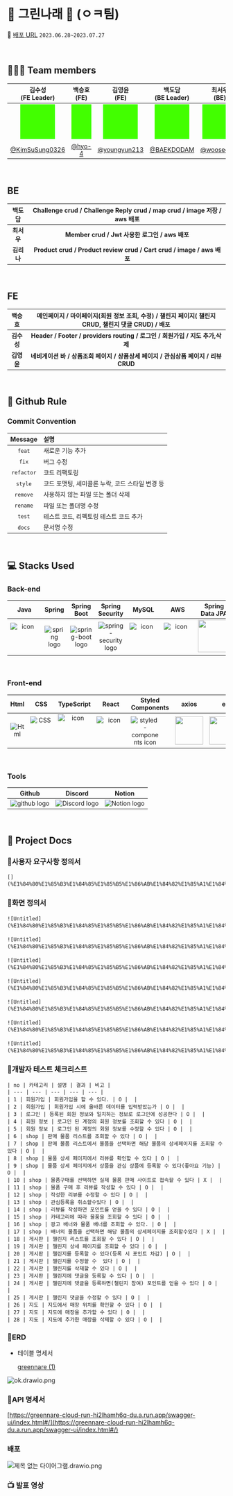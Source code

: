 # 🌱 그린나래 🌱 (ㅇㅋ팀)

🔖 [배포 URL](https://codestates-seb.github.io/seb44_main_026/) `2023.06.28~2023.07.27`


</br>

## 🧑‍🤝‍🧑 Team members
| 김수성<br>(FE Leader) | 백승효<br>(FE) | 김영윤<br>(FE) | 백도담<br>(BE Leader) | 최서우<br>(BE) | 김리나<br>(BE) |
|:--------:| :--------: | :--------: | :--------: | :--------: |  :--------: |
| <img src="img/green.png" alt="김수성" width="80" height="80">| <img src="img/green.png" alt="백승효" width="80" height="80"> |<img src="img/green.png" alt="김영윤" width="80" height="80"> | <img src="img/green.png" alt="백도담" width="80" height="80"> | <img src="img/green.png" alt="최서우" width="80" height="80"> |<img src="img/green.png" alt="김리나" width="80" height="80"> |
|[@KimSuSung0326](https://github.com/KimSuSung0326) | [@hyo-4](https://github.com/hyo-4) | [@youngyun213](https://github.com/youngyun213) |  [@BAEKDODAM](https://github.com/BAEKDODAM)  |[@wooseoboy](https://github.com/wooseoboy)  | [@LinaKK](https://github.com/LinaKK) |


</br>

## BE

| 백도담 | Challenge crud / Challenge Reply crud / map crud / image 저장 / aws 배포 |
|:--------:| :--------: |
| **최서우** | **Member crud / Jwt 사용한 로그인 / aws 배포** |
| **김리나** | **Product crud / Product review crud / Cart crud / image / aws 배포** |

</br>

## FE

| 백승효 | 메인페이지 / 마이페이지(회원 정보 조회, 수정) / 챌린지 페이지( 챌린지 CRUD, 챌린지 댓글 CRUD) / 배포 |
|:--------:| :--------: |
| **김수성** |  **Header / Footer / providers routing / 로그인 / 회원가입 / 지도 추가,삭제** |
| **김영윤** | **네비게이션 바 / 상품조회 페이지 / 상품상세 페이지 / 관심상품 페이지 /  리뷰 CRUD**  |

</br>


## 🔗 Github Rule

### Commit Convention

|  Message   | 설명                                                  |
| :--------: | :---------------------------------------------------- |
| `feat` | 새로운 기능 추가 |
| `fix` | 버그 수정 |
| `refactor` | 코드 리팩토링 |
| `style` | 코드 포맷팅, 세미콜론 누락, 코드 스타일 변경 등 |
| `remove` | 사용하지 않는 파일 또는 폴더 삭제 |
| `rename` | 파일 또는 폴더명 수정 |
| `test` | 테스트 코드, 리펙토링 테스트 코드 추가 |
| `docs` | 문서명 수정 |


</br>

## 💻 Stacks Used
### Back-end
|   Java   |   Spring   |   Spring Boot   |   Spring Security   |   MySQL   |   AWS   |   Spring Data JPA   |  JWT |
| :----------------------------------------------------------: | :----------------------------------------------------------: | :----------------------------------------------------------: | :----------------------------------------------------------: | :----------------------------------------------------------: | :----------------------------------------------------------: | :----------------------------------------------------------: | :----------------------------------------------------------: |
| <div style="display: flex; align-items: flex-start;"><img src="https://techstack-generator.vercel.app/java-icon.svg" alt="icon" width="65" height="65" /></div> | <img alt="spring logo" src="https://www.vectorlogo.zone/logos/springio/springio-icon.svg" height="50" width="50" > | <img alt="spring-boot logo" src="https://t1.daumcdn.net/cfile/tistory/27034D4F58E660F616" width="65" height="65" > |  <img alt="spring-security logo" width="60px" src="https://camo.githubusercontent.com/923e99a57f8a456fdade5f65b35ada254be277612ddc991afb702d8dfd880d4f/68747470733a2f2f63646e2e73696d706c6569636f6e732e6f72672f737072696e677365637572697479" width="85" height=auto > | <div style="display: flex; align-items: flex-start;"><img src="https://techstack-generator.vercel.app/mysql-icon.svg" alt="icon" width="65" height="65" /></div> | <div style="display: flex; align-items: flex-start;"><img src="https://techstack-generator.vercel.app/aws-icon.svg" alt="icon" width="65" height="65" /></div> |  <div><img src="https://camo.githubusercontent.com/5e5576796c5a9c459145c9f4aed898705cb7f2b34811057f9ebd2a458a63a573/68747470733a2f2f6e6f7469636f6e2d7374617469632e74616d6d6f6c6f2e636f6d2f6467676763726b78712f696d6167652f75706c6f61642f76313630393039343535312f6e6f7469636f6e2f676b636a63686c6f633766376b686c73797979792e706e67" width="75" height="75" /></div> | <div><img src = "https://user-images.githubusercontent.com/103114936/194072927-530fe608-9089-4aa1-bf3f-5a9df029800b.png" width="75" height="75" /></div> |


</br>

### Front-end
|     Html     |     CSS     |     TypeScript     |     React    |     Styled<br>Components     |     axios     |      esLint     | 
| :----------------------------------------------------------: | :----------------------------------------------------------: | :----------------------------------------------------------: | :----------------------------------------------------------: | :----------------------------------------------------------: | :----------------------------------------------------------: | :----------------------------------------------------------:|
| <img alt="Html" src ="https://upload.wikimedia.org/wikipedia/commons/thumb/6/61/HTML5_logo_and_wordmark.svg/440px-HTML5_logo_and_wordmark.svg.png" width="65" height="65" /> | <div style="display: flex; align-items: flex-start;"><img src="https://user-images.githubusercontent.com/111227745/210204643-4c3d065c-59ec-481d-ac13-cea795730835.png" alt="CSS" width="50" height="65" /></div> | <div style="display: flex; align-items: flex-start;"><img src="https://techstack-generator.vercel.app/ts-icon.svg" alt="icon" width="75" height="75" /></div> | <div style="display: flex; align-items: flex-start;"><img src="https://techstack-generator.vercel.app/react-icon.svg" alt="icon" width="65" height="65" /></div> | <div style="display: flex; align-items: flex-start;"><img src="https://styled-components.com/logo.png" alt="styled-components icon" width="65" height="65" /></div> | <div style="display: flex; align-items: flex-start;"><img src="https://axios-http.com/assets/logo.svg" width="65" height="65"/></div> | <div style="display: flex; align-items: flex-start;"><img src="https://img.shields.io/badge/ESLint-4B32C3?style=for-the-badge&logo=ESLint&logoColor=white" width="100" height="65" /></div> | 


</br>

### Tools
| Github | Discord | Notion | 
| :--------: | :--------: | :------: |
| <img alt="github logo" src="https://techstack-generator.vercel.app/github-icon.svg" width="65" height="65"> | <img alt="Discord logo" src="https://assets-global.website-files.com/6257adef93867e50d84d30e2/62595384e89d1d54d704ece7_3437c10597c1526c3dbd98c737c2bcae.svg" height="65" width="65"> | <img alt="Notion logo" src="https://www.notion.so/cdn-cgi/image/format=auto,width=640,quality=100/front-static/shared/icons/notion-app-icon-3d.png" height="65" width="65"> |

</br>

## 🔖 Project Docs
### 📍사용자 요구사항 정의서
    [](%E1%84%80%E1%85%B3%E1%84%85%E1%85%B5%E1%86%AB%E1%84%82%E1%85%A1%E1%84%85%E1%85%A2%204d29a518fe584445b253f4b63f8f04b1/%EC%A0%9C%EB%AA%A9%20%EC%97%86%EC%9D%8C%20634b0da392874d0880917369494d4ba3.csv)

### 📍화면 정의서
    
    ![Untitled](%E1%84%80%E1%85%B3%E1%84%85%E1%85%B5%E1%86%AB%E1%84%82%E1%85%A1%E1%84%85%E1%85%A2%204d29a518fe584445b253f4b63f8f04b1/Untitled%201.png)
    
    ![Untitled](%E1%84%80%E1%85%B3%E1%84%85%E1%85%B5%E1%86%AB%E1%84%82%E1%85%A1%E1%84%85%E1%85%A2%204d29a518fe584445b253f4b63f8f04b1/Untitled%202.png)
    
    ![Untitled](%E1%84%80%E1%85%B3%E1%84%85%E1%85%B5%E1%86%AB%E1%84%82%E1%85%A1%E1%84%85%E1%85%A2%204d29a518fe584445b253f4b63f8f04b1/Untitled%203.png)
    
    ![Untitled](%E1%84%80%E1%85%B3%E1%84%85%E1%85%B5%E1%86%AB%E1%84%82%E1%85%A1%E1%84%85%E1%85%A2%204d29a518fe584445b253f4b63f8f04b1/Untitled%204.png)
    
    ![Untitled](%E1%84%80%E1%85%B3%E1%84%85%E1%85%B5%E1%86%AB%E1%84%82%E1%85%A1%E1%84%85%E1%85%A2%204d29a518fe584445b253f4b63f8f04b1/Untitled%205.png)
    
    ![Untitled](%E1%84%80%E1%85%B3%E1%84%85%E1%85%B5%E1%86%AB%E1%84%82%E1%85%A1%E1%84%85%E1%85%A2%204d29a518fe584445b253f4b63f8f04b1/Untitled%206.png)
    
    ![Untitled](%E1%84%80%E1%85%B3%E1%84%85%E1%85%B5%E1%86%AB%E1%84%82%E1%85%A1%E1%84%85%E1%85%A2%204d29a518fe584445b253f4b63f8f04b1/Untitled%207.png)

### 📍개발자 테스트 체크리스트
    
    | no | 카테고리 | 설명 | 결과 | 비고 |
    | --- | --- | --- | --- | --- |
    | 1 | 회원가입 | 회원가입을 할 수 있다. | O |  |
    | 2 | 회원가입 | 회원가입 시에 올바른 데이터를 입력받았는가 | O |  |
    | 3 | 로그인 | 등록된 회원 정보와 일치하는 정보로 로그인에 성공한다 | O |  |
    | 4 | 회원 정보 | 로그인 된 계정의 회원 정보를 조회할 수 있다 | O |  |
    | 5 | 회원 정보 | 로그인 된 계정의 회원 정보를 수정할 수 있다 | O |  |
    | 6 | shop | 판매 물품 리스트를 조회할 수 있다 | O |  |
    | 7 | shop | 판매 물품 리스트에서 물품을 선택하면 해당 물품의 상세페이지를 조회할 수 있다 | O |  |
    | 8 | shop | 물품 상세 페이지에서 리뷰를 확인할 수 있다 | O |  |
    | 9 | shop | 물품 상세 페이지에서 상품을 관심 상품에 등록할 수 있다(좋아요 기능) | O |  |
    | 10 | shop | 물품구매를 선택하면 실제 물품 판매 사이트로 접속할 수 있다 | X |  |
    | 11 | shop | 물품 구매 후 리뷰를 작성할 수 있다 | O |  |
    | 12 | shop | 작성한 리뷰를 수정할 수 있다 | O |  |
    | 13 | shop | 관심등록을 취소할수있다 | O |  |
    | 14 | shop | 리뷰를 작성하면 포인트를 얻을 수 있다 | O |  |
    | 15 | shop | 카테고리에 따라 물품을 조회할 수 있다 | O |  |
    | 16 | shop | 광고 배너와 물품 배너를 조회할 수 있다. | O |  |
    | 17 | shop | 배너의 물품을 선택하면 해당 물품의 상세페이지를 조회할수있다 | X |  |
    | 18 | 게시판 | 챌린지 리스트를 조회할 수 있다 | O |  |
    | 19 | 게시판 | 챌린지 상세 페이지를 조회할 수 있다 | O |  |
    | 20 | 게시판 | 챌린지를 등록할 수 있다(등록 시 포인트 차감) | O |  |
    | 21 | 게시판 | 챌린지를 수정할 수  있다 | O |  |
    | 22 | 게시판 | 챌린지를 삭제할 수 있다 | O |  |
    | 23 | 게시판 | 챌린지에 댓글을 등록할 수 있다 | O |  |
    | 24 | 게시판 | 챌린지에 댓글을 등록하면(챌린지 참여) 포인트를 얻을 수 있다 | O |  |
    | 25 | 게시판 | 챌린지 댓글을 수정할 수 있다 | O |  |
    | 26 | 지도 | 지도에서 매장 위치를 확인할 수 있다 | O |  |
    | 27 | 지도 | 지도에 매장을 추가할 수 있다 | O |  |
    | 28 | 지도 | 지도에 추가한 매장을 삭제할 수 있다 | O |  |


### 📍ERD
- 테이블 명세서
    
    [greennare (1)](%E1%84%80%E1%85%B3%E1%84%85%E1%85%B5%E1%86%AB%E1%84%82%E1%85%A1%E1%84%85%E1%85%A2%204d29a518fe584445b253f4b63f8f04b1/greennare%20(1)%2007440236f2b0433fada35c40253b025e.csv)
    

![ok.drawio.png](%E1%84%80%E1%85%B3%E1%84%85%E1%85%B5%E1%86%AB%E1%84%82%E1%85%A1%E1%84%85%E1%85%A2%204d29a518fe584445b253f4b63f8f04b1/ok.drawio.png)

### 📍API 명세서
[https://greennare-cloud-run-hi2lhamh6q-du.a.run.app/swagger-ui/index.html#/](https://greennare-cloud-run-hi2lhamh6q-du.a.run.app/swagger-ui/index.html#/)

### 배포

![제목 없는 다이어그램.drawio.png](%E1%84%80%E1%85%B3%E1%84%85%E1%85%B5%E1%86%AB%E1%84%82%E1%85%A1%E1%84%85%E1%85%A2%204d29a518fe584445b253f4b63f8f04b1/%25EC%25A0%259C%25EB%25AA%25A9_%25EC%2597%2586%25EB%258A%2594_%25EB%258B%25A4%25EC%259D%25B4%25EC%2596%25B4%25EA%25B7%25B8%25EB%259E%25A8.drawio.png)

###  📺 발표 영상

